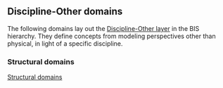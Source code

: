 ## Discipline-Other domains

The following domains lay out the [Discipline-Other layer](../guide/intro/bis-organization.md) in the BIS hierarchy. They define concepts from modeling perspectives other than physical, in light of a specific discipline.

### Structural domains

[Structural domains](./discipline-other-domains/structural-domains.md)